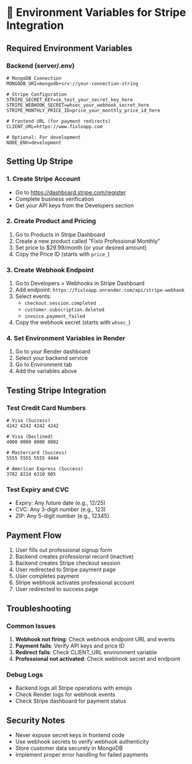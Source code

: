 # 🔐 Environment Variables for Stripe Integration

## Required Environment Variables

### Backend (server/.env)
```
# MongoDB Connection
MONGODB_URI=mongodb+srv://your-connection-string

# Stripe Configuration
STRIPE_SECRET_KEY=sk_test_your_secret_key_here
STRIPE_WEBHOOK_SECRET=whsec_your_webhook_secret_here
STRIPE_MONTHLY_PRICE_ID=price_your_monthly_price_id_here

# Frontend URL (for payment redirects)
CLIENT_URL=https://www.fixloapp.com

# Optional: For development
NODE_ENV=development
```

## Setting Up Stripe

### 1. Create Stripe Account
- Go to https://dashboard.stripe.com/register
- Complete business verification
- Get your API keys from the Developers section

### 2. Create Product and Pricing
1. Go to Products in Stripe Dashboard
2. Create a new product called "Fixlo Professional Monthly"
3. Set price to $29.99/month (or your desired amount)
4. Copy the Price ID (starts with `price_`)

### 3. Create Webhook Endpoint
1. Go to Developers > Webhooks in Stripe Dashboard
2. Add endpoint: `https://fixloapp.onrender.com/api/stripe-webhook`
3. Select events:
   - `checkout.session.completed`
   - `customer.subscription.deleted`
   - `invoice.payment_failed`
4. Copy the webhook secret (starts with `whsec_`)

### 4. Set Environment Variables in Render
1. Go to your Render dashboard
2. Select your backend service
3. Go to Environment tab
4. Add the variables above

## Testing Stripe Integration

### Test Credit Card Numbers
```
# Visa (Success)
4242 4242 4242 4242

# Visa (Declined)
4000 0000 0000 0002

# Mastercard (Success)
5555 5555 5555 4444

# American Express (Success)
3782 8224 6310 005
```

### Test Expiry and CVC
- Expiry: Any future date (e.g., 12/25)
- CVC: Any 3-digit number (e.g., 123)
- ZIP: Any 5-digit number (e.g., 12345)

## Payment Flow
1. User fills out professional signup form
2. Backend creates professional record (inactive)
3. Backend creates Stripe checkout session
4. User redirected to Stripe payment page
5. User completes payment
6. Stripe webhook activates professional account
7. User redirected to success page

## Troubleshooting

### Common Issues
1. **Webhook not firing**: Check webhook endpoint URL and events
2. **Payment fails**: Verify API keys and price ID
3. **Redirect fails**: Check CLIENT_URL environment variable
4. **Professional not activated**: Check webhook secret and endpoint

### Debug Logs
- Backend logs all Stripe operations with emojis
- Check Render logs for webhook events
- Check Stripe dashboard for payment status

## Security Notes
- Never expose secret keys in frontend code
- Use webhook secrets to verify webhook authenticity
- Store customer data securely in MongoDB
- Implement proper error handling for failed payments
